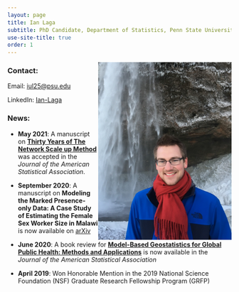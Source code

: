 ```yaml
---
layout: page
title: Ian Laga
subtitle: PhD Candidate, Department of Statistics, Penn State University
use-site-title: true
order: 1
---
```

<img align="right" src="/images/Iceland_1_main.JPG" alt="" width="300">


### Contact:
Email: iul25@psu.edu

LinkedIn: [Ian-Laga](https://www.linkedin.com/in/ian-laga/)

### News:

- **May 2021**: A manuscript on [**Thirty Years of The Network Scale up Method**](https://doi.org/10.1080/01621459.2021.1935267) was accepted in the *Journal of the American Statistical Association*.

- **September 2020**: A manuscript on **Modeling the Marked Presence-only Data: A Case Study of Estimating the Female Sex Worker Size in Malawi** is now available on [arXiv](https://arxiv.org/abs/1912.07099)

- **June 2020**: A book review for **[Model-Based Geostatistics for Global Public Health: Methods and Applications](https://amstat.tandfonline.com/doi/full/10.1080/01621459.2020.1759988)** is now available in the *Journal of the American Statistical Association*

- **April 2019**: Won Honorable Mention in the 2019 National Science Foundation (NSF) Graduate Research Fellowship Program (GRFP) 
